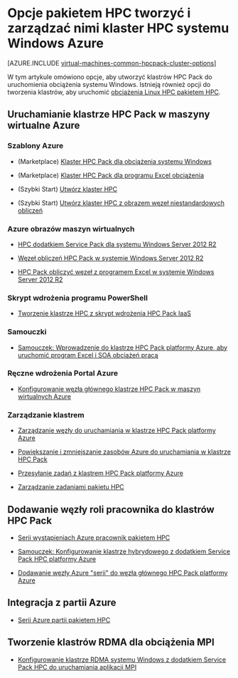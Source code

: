 <properties
 pageTitle="Opcje klaster systemu Windows HPC Pack w chmurze | Microsoft Azure"
 description="Więcej informacji na temat opcji w programie Microsoft HPC Pack do tworzenia i zarządzania wysokiej wydajności systemu Windows obliczeniowych klaster (HPC) w chmurze Azure"
 services="virtual-machines-windows,cloud-services,batch"
 documentationCenter=""
 authors="dlepow"
 manager="timlt"
 editor=""
 tags="azure-resource-manager,azure-service-management,hpc-pack"/>
<tags
ms.service="virtual-machines-windows"
 ms.devlang="na"
 ms.topic="article"
 ms.tgt_pltfrm="vm-windows"
 ms.workload="big-compute"
 ms.date="09/26/2016"
 ms.author="danlep"/>

# <a name="options-with-hpc-pack-to-create-and-manage-a-windows-hpc-cluster-in-azure"></a>Opcje pakietem HPC tworzyć i zarządzać nimi klaster HPC systemu Windows Azure

[AZURE.INCLUDE [virtual-machines-common-hpcpack-cluster-options](../../includes/virtual-machines-common-hpcpack-cluster-options.md)]

W tym artykule omówiono opcje, aby utworzyć klastrów HPC Pack do uruchomienia obciążenia systemu Windows. Istnieją również opcji do tworzenia klastrów, aby uruchomić [obciążenia Linux HPC pakietem HPC](virtual-machines-linux-hpcpack-cluster-options.md).


## <a name="run-an-hpc-pack-cluster-in-azure-vms"></a>Uruchamianie klastrze HPC Pack w maszyny wirtualne Azure

### <a name="azure-templates"></a>Szablony Azure

* (Marketplace) [Klaster HPC Pack dla obciążenia systemu Windows](https://azure.microsoft.com/marketplace/partners/microsofthpc/newclusterwindowscn/)

* (Marketplace) [Klaster HPC Pack dla programu Excel obciążenia](https://azure.microsoft.com/marketplace/partners/microsofthpc/newclusterexcelcn/)

* (Szybki Start) [Utwórz klaster HPC](https://github.com/Azure/azure-quickstart-templates/tree/master/create-hpc-cluster)

* (Szybki Start) [Utwórz klaster HPC z obrazem węzeł niestandardowych obliczeń](https://github.com/Azure/azure-quickstart-templates/tree/master/create-hpc-cluster-custom-image)

### <a name="azure-vm-images"></a>Azure obrazów maszyn wirtualnych

* [HPC dodatkiem Service Pack dla systemu Windows Server 2012 R2](https://azure.microsoft.com/marketplace/partners/microsoft/hpcpack2012r2onwindowsserver2012r2/)

* [Węzeł obliczeń HPC Pack w systemie Windows Server 2012 R2](https://azure.microsoft.com/marketplace/partners/microsoft/hpcpack2012r2computenodeonwindowsserver2012r2/)

* [HPC Pack obliczyć węzeł z programem Excel w systemie Windows Server 2012 R2](https://azure.microsoft.com/marketplace/partners/microsoft/hpcpack2012r2computenodewithexcelonwindowsserver2012r2/)



### <a name="powershell-deployment-script"></a>Skrypt wdrożenia programu PowerShell

* [Tworzenie klastrze HPC z skrypt wdrożenia HPC Pack IaaS](virtual-machines-windows-classic-hpcpack-cluster-powershell-script.md)

### <a name="tutorials"></a>Samouczki

* [Samouczek: Wprowadzenie do klastrze HPC Pack platformy Azure, aby uruchomić program Excel i SOA obciążeń pracą](virtual-machines-windows-excel-cluster-hpcpack.md)



### <a name="manual-deployment-with-the-azure-portal"></a>Ręczne wdrożenia Portal Azure

* [Konfigurowanie węzła głównego klastrze HPC Pack w maszyn wirtualnych Azure](virtual-machines-windows-hpcpack-cluster-headnode.md)

### <a name="cluster-management"></a>Zarządzanie klastrem

* [Zarządzanie węzły do uruchamiania w klastrze HPC Pack platformy Azure](virtual-machines-windows-classic-hpcpack-cluster-node-manage.md)

* [Powiększanie i zmniejszanie zasobów Azure do uruchamiania w klastrze HPC Pack](virtual-machines-windows-classic-hpcpack-cluster-node-autogrowshrink.md)

* [Przesyłanie zadań z klastrem HPC Pack platformy Azure](virtual-machines-windows-hpcpack-cluster-submit-jobs.md)

* [Zarządzanie zadaniami pakietu HPC](https://technet.microsoft.com/library/jj899585.aspx)


## <a name="add-worker-role-nodes-to-an-hpc-pack-cluster"></a>Dodawanie węzły roli pracownika do klastrów HPC Pack


* [Serii wystąpieniach Azure pracownik pakietem HPC](https://technet.microsoft.com/library/gg481749.aspx)

* [Samouczek: Konfigurowanie klastrze hybrydowego z dodatkiem Service Pack HPC platformy Azure](../cloud-services/cloud-services-setup-hybrid-hpcpack-cluster.md)

* [Dodawanie węzły Azure "serii" do węzła głównego HPC Pack platformy Azure](virtual-machines-windows-classic-hpcpack-cluster-node-burst.md)


## <a name="integrate-with-azure-batch"></a>Integracja z partii Azure 

* [Serii Azure partii pakietem HPC](https://technet.microsoft.com/library/mt612877.aspx)

## <a name="create-rdma-clusters-for-mpi-workloads"></a>Tworzenie klastrów RDMA dla obciążenia MPI

* [Konfigurowanie klastrze RDMA systemu Windows z dodatkiem Service Pack HPC do uruchamiania aplikacji MPI](virtual-machines-windows-classic-hpcpack-rdma-cluster.md)
